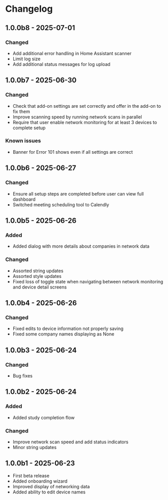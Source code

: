 # Changelog

## 1.0.0b8 - 2025-07-01

### Changed

- Add additional error handling in Home Assistant scanner
- Limit log size
- Add additional status messages for log upload

## 1.0.0b7 - 2025-06-30

### Changed

- Check that add-on settings are set correctly and offer in the add-on to fix them
- Improve scanning speed by running network scans in parallel
- Require that user enable network monitoring for at least 3 devices to complete setup

### Known issues

- Banner for Error 101 shows even if all settings are correct

## 1.0.0b6 - 2025-06-27

### Changed

- Ensure all setup steps are completed before user can view full dashboard
- Switched meeting scheduling tool to Calendly

## 1.0.0b5 - 2025-06-26

### Added

- Added dialog with more details about companies in network data

### Changed

- Assorted string updates
- Assorted style updates
- Fixed loss of toggle state when navigating between network monitoring and device detail screens

## 1.0.0b4 - 2025-06-26

### Changed

- Fixed edits to device information not properly saving
- Fixed some company names displaying as None

## 1.0.0b3 - 2025-06-24

### Changed

- Bug fixes

## 1.0.0b2 - 2025-06-24

### Added

- Added study completion flow

### Changed

- Improve network scan speed and add status indicators
- Minor string updates

## 1.0.0b1 - 2025-06-23

- First beta release
- Added onboarding wizard
- Improved display of networking data
- Added ability to edit device names
